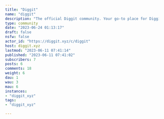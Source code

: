 ```yaml
---
title: "Diggit" 
name: "diggit"
description: "The official Diggit community. Your go-to place for Diggit updates, announcements, and news."
type: community
date: "2023-06-24 01:13:17"
draft: false
nsfw: false
actor_id: "https://diggit.xyz/c/diggit"
host: diggit.xyz
lastmod: "2023-06-11 07:41:14"
published: "2023-06-11 07:41:02"
subscribers: 7
posts: 6
comments: 18
weight: 6
dau: 1
wau: 3
mau: 6
instances:
- "diggit_xyz"
tags: 
- "diggit_xyz"

---
```

